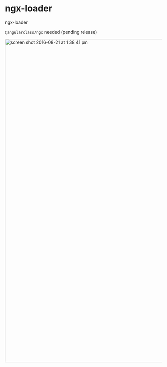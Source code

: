 # ngx-loader
ngx-loader


`@angularclass/ngx` needed (pending release)


<img width="1036" alt="screen shot 2016-08-21 at 1 38 41 pm" src="https://cloud.githubusercontent.com/assets/1016365/17839692/a9a65174-67a4-11e6-9b6e-0061cb694c1a.png">
